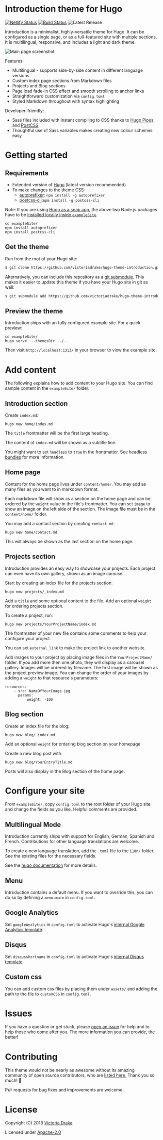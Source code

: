 # Introduction theme for Hugo

[![Netlify Status](https://api.netlify.com/api/v1/badges/51d09485-c9d1-4a88-90ba-894f09e5a29d/deploy-status)](https://app.netlify.com/sites/hugo-introduction/deploys)
[![Build Status](https://travis-ci.com/victoriadrake/hugo-theme-introduction.svg?branch=master)](https://travis-ci.com/victoriadrake/hugo-theme-introduction)
![Latest Release](https://img.shields.io/github/tag/victoriadrake/hugo-theme-introduction.svg)

Introduction is a minimalist, highly-versatile theme for Hugo. It can be configured as a single page, or as a full-featured site with multiple sections. It is multilingual, responsive, and includes a light and dark theme.

![Main page screenshot](https://github.com/victoriadrake/hugo-theme-introduction/blob/master/images/screenshot.png)

Features:

* Multilingual - supports side-by-side content in different language versions
* Custom index page sections from Markdown files
* Projects and Blog sections
* Page load fade-in CSS effect and smooth scrolling to anchor links
* Straightforward customization via `config.toml`
* Styled Markdown throughout with syntax highlighting

Developer-friendly:

* Sass files included with instant compiling to CSS thanks to [Hugo Pipes](https://gohugo.io/hugo-pipes/postcss/) and [PostCSS](https://gohugo.io/hugo-pipes/postcss/)
* Thoughtful use of Sass variables makes creating new colour schemes easy

# Getting started
## Requirements
- Extended version of [Hugo](https://gohugo.io/getting-started/installing/) (latest version recommended)
- To make changes to the theme CSS:
  - [autoprefixer](https://github.com/postcss/autoprefixer): `npm install -g autoprefixer`
  - [postcss-cli](https://github.com/postcss/postcss-cli):`npm install -g postcss-cli`

Note: If you are using [Hugo as a snap app](https://snapcraft.io/hugo), the above two Node.js packages have to be [installed locally inside `exampleSite`](https://gohugo.io/hugo-pipes/postcss/).

```
cd exampleSite/
npm install autoprefixer
npm install postcss-cli
```

## Get the theme
Run from the root of your Hugo site:
```sh
$ git clone https://github.com/victoriadrake/hugo-theme-introduction.git themes/introduction
```

Alternatively, you can include this repository as a [git submodule](https://git-scm.com/book/de/v1/Git-Tools-Submodule). This makes it easier to update this theme if you have your Hugo site in git as well:

```sh
$ git submodule add https://github.com/victoriadrake/hugo-theme-introduction.git themes/introduction
```

## Preview the theme

Introduction ships with an fully configured example site. For a quick preview:

```
cd exampleSite/
hugo serve  --themesDir ../..
```

Then visit `http://localhost:1313/` in your browser to view the example site.


# Add content

The following explains how to add content to your Hugo site. You can find sample content in the `exampleSite/` folder.

## Introduction section

Create `index.md`:

```
hugo new home/index.md
```

The `title` frontmatter will be the first large heading.

The content of `index.md` will be shown as a subtitle line.

You might want to set `headless` to `true` in the frontmatter. See [headless bundles](https://gohugo.io/content-management/page-bundles/#headless-bundle) for more information.

## Home page

Content for the home page lives under `content/home/`. You may add as many files as you want to in markdown format.

Each markdown file will show as a section on the home page and can be ordered by the `weight` value in the file's frontmatter. You can set `image` to show an image on the left side of the section. The image file must be in the `content/home/` folder.

You may add a contact section by creating
`contact.md`:

```
hugo new home/contact.md
```

This will always be shown as the last section on the home page.

## Projects section

Introduction provides an easy way to showcase your projects. Each project can even have its own gallery, shown as an image carousel.

Start by creating an index file for the projects section:

```
hugo new projects/_index.md
```

Add a `title` and some optional content to the file.
Add an optional `weight` for ordering projects section.

To create a project, run:

```
hugo new projects/YourProjectName/index.md
```

The frontmatter of your new file contains some comments to help your configure your project.

You can set `external_link` to make the project link to another website.

Add images to your project by placing image files in the `YourProjectName/` folder. If you add more then one photo, they will display as a carousel gallery. Images will be ordered by filename. The first image will be shown as the project preview image. You can change the order of your images by adding a `weight` to that resource's parameters:

```
resources:
    - src: NameOfYourImage.jpg
      params:
          weight: -100
```

## Blog section

Create an index file for the blog:

```
hugo new blog/_index.md
```
Add an optional `weight` for ordering blog section on your homepage

Create a new blog post with:

```
hugo new blog/YourEntryTitle.md
```

Posts will also display in the Blog section of the home page.


# Configure your site

From `exampleSite/`, copy `config.toml` to the root folder of your Hugo site and change the fields as you like. Helpful comments are provided.

## Multilingual Mode

Introduction currently ships with support for English, German, Spanish and French. Contributions for other language translations are welcome.

To create a new language translation, add the `.toml` file to the `i18n/` folder. See the existing files for the necessary fields.

See the [hugo documentation](https://gohugo.io/content-management/multilingual/) for more details.

## Menu

Introduction contains a default menu. If you want to override this, you can do so by defining a `menu.main` in `config.toml`.

## Google Analytics

Set `googleAnalytics` in `config.toml` to activate Hugo's [internal Google Analytics template](https://gohugo.io/templates/internal/#google-analytics).

## Disqus

Set `disqusshortname` in `config.toml` to activate Hugo's [internal Disqus template](https://gohugo.io/templates/internal/#disqus).

## Custom css
You can add custom css files by placing them under `assets/` and adding the path to the file to `customCSS` in `config.toml`.

# Issues

If you have a question or get stuck, please [open an issue](https://github.com/victoriadrake/hugo-theme-introduction/issues) for help and to help those who come after you. The more information you can provide, the better!

# Contributing
This theme would not be nearly as awesome without its amazing community of open source contributors, who are [listed here.](https://github.com/victoriadrake/hugo-theme-introduction/releases) Thank you so much! 🖤

Pull requests for bug fixes and improvements are welcome.

# License
Copyright (C) 2018 [Victoria Drake](https://victoria.dev/)

Licensed under [Apache-2.0](https://github.com/victoriadrake/hugo-theme-introduction/blob/master/LICENSE)
